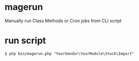 # magerun
Manually run Class Methods or Cron jobs from CLI script

# run script
`$ php bin/magerun.php "YourVendor\YourModule\Stock\Import"`
